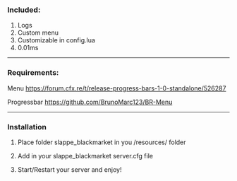 ### Included:
1. Logs
2. Custom menu
3. Customizable in config.lua
4. 0.01ms

---

### Requirements:

Menu https://forum.cfx.re/t/release-progress-bars-1-0-standalone/526287

Progressbar https://github.com/BrunoMarc123/BR-Menu

---

### Installation 

1. Place folder slappe_blackmarket in you /resources/ folder

2. Add in your slappe_blackmarket server.cfg file

3. Start/Restart your server and enjoy!

